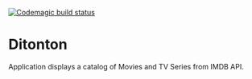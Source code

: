 [![Codemagic build status](https://api.codemagic.io/apps/617d17cf54ed6465560509d3/617d17cf54ed6465560509d2/status_badge.svg)](https://codemagic.io/apps/617d17cf54ed6465560509d3/617d17cf54ed6465560509d2/latest_build)

# Ditonton
Application displays a catalog of Movies and TV Series from IMDB API.
